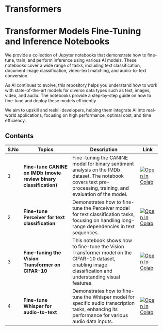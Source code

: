 # Transformers

# Transformer Models Fine-Tuning and Inference Notebooks

We provide a collection of Jupyter notebooks that demonstrate how to fine-tune, train, and perform inference using various AI models. These notebooks cover a wide range of tasks, including text classification, document image classification, video-text matching, and audio-to-text conversion.

As AI continues to evolve, this repository helps you understand how to work with state-of-the-art models for diverse data types such as text, images, video, and audio. The notebooks provide a step-by-step guide on how to fine-tune and deploy these models efficiently.

We aim to upskill and reskill developers, helping them integrate AI into real-world applications, focusing on high performance, optimal cost, and time efficiency.

## Contents

| S.No | Topics | Description | Link |
|------|----------------|-------------|------|
| 1 | **Fine-tune CANINE on IMDb (movie review binary classification)** | Fine-tuning the CANINE model for binary sentiment analysis on the IMDb dataset. The notebook covers text pre-processing, training, and evaluation of the model. | [![Open In Colab](https://colab.research.google.com/assets/colab-badge.svg)](https://colab.research.google.com/github/Anthonyvijay10/AI-Training/blob/main/Transformers/Fine_tune_CANINE_on_IMDb_(movie_review_binary_classification).ipynb) |
| 2 | **Fine-tune Perceiver for text classification** | Demonstrates how to fine-tune the Perceiver model for text classification tasks, focusing on handling long-range dependencies in text sequences. |[![Open In Colab](https://colab.research.google.com/assets/colab-badge.svg)](https://colab.research.google.com/github/Anthonyvijay10/AI-Training/blob/main/Transformers/Fine_tune_Perceiver_for_text_classification.ipynb) |
| 3 | **Fine-tuning the Vision Transformer on CIFAR-10** | This notebook shows how to fine-tune the Vision Transformer model on the CIFAR-10 dataset, enabling image classification and understanding visual features. | [![Open In Colab](https://colab.research.google.com/assets/colab-badge.svg)](https://colab.research.google.com/github/Anthonyvijay10/AI-Training/blob/main/Transformers/Fine_tuning_the_Vision_Transformer_on_CIFAR_10_with_the_Trainer.ipynb) |
| 4 | **Fine-tune Whisper for audio-to-text** | Demonstrates how to fine-tune the Whisper model for specific audio transcription tasks, enhancing its performance for various audio data inputs. | [![Open In Colab](https://colab.research.google.com/assets/colab-badge.svg)](https://colab.research.google.com/github/Anthonyvijay10/AI-Training/blob/main/Transformers/Fine_tune_whisper_audio_to_text.ipynb) |

